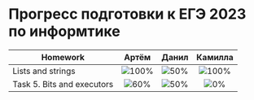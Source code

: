 # Прогресс подготовки к ЕГЭ 2023 по информтике 

| Homework                    | Артём   | Данил   | Камилла |
| --------------------------- |:----------------------------------:|:----------------------------------:|:---------------------------------:|
| Lists and strings           |![100%](https://progress-bar.dev/100/)|![50%](https://progress-bar.dev/50/)|![100%](https://progress-bar.dev/100/)|
| Task 5. Bits and executors  |![60%](https://progress-bar.dev/60/)|![50%](https://progress-bar.dev/50/)|![0%](https://progress-bar.dev/0/)|
